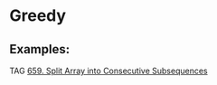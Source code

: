 # Greedy


## Examples:

TAG 
[659. Split Array into Consecutive Subsequences](https://leetcode.com/problems/split-array-into-consecutive-subsequences/)

